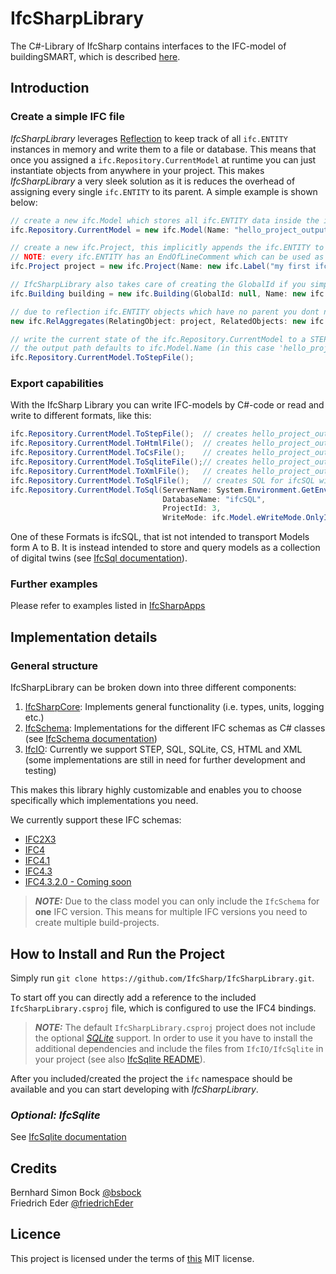 # IfcSharpLibrary

The C#-Library of IfcSharp contains interfaces to the IFC-model of buildingSMART, which is described [here](https://technical.buildingsmart.org/standards/ifc/ifc-schema-specifications/).

## Introduction

### Create a simple IFC file

*IfcSharpLibrary* leverages [Reflection](https://learn.microsoft.com/en-us/dotnet/csharp/advanced-topics/reflection-and-attributes/) to keep track of all `ifc.ENTITY` instances in memory and write them to a file or database. This means that once you assigned a `ifc.Repository.CurrentModel` at runtime you can just instantiate objects from anywhere in your project. This makes *IfcSharpLibrary* a very sleek solution as it is reduces the overhead of assigning every single `ifc.ENTITY` to its parent. A simple example is shown below:<br>

```csharp
// create a new ifc.Model which stores all ifc.ENTITY data inside the ifc.Repository.CurrentModel
ifc.Repository.CurrentModel = new ifc.Model(Name: "hello_project_output"); 

// create a new ifc.Project, this implicitly appends the ifc.ENTITY to ifc.Repository.CurrentModel 
// NOTE: every ifc.ENTITY has an EndOfLineComment which can be used as a comment for STEP files
ifc.Project project = new ifc.Project(Name: new ifc.Label("my first ifc-project"), EndOfLineComment: "creating the project");

// IfcSharpLibrary also takes care of creating the GlobalId if you simple pass 'null'
ifc.Building building = new ifc.Building(GlobalId: null, Name: new ifc.Label("my first ifc-building"));

// due to reflection ifc.ENTITY objects which have no parent you dont need to assign it to a variable
new ifc.RelAggregates(RelatingObject: project, RelatedObjects: new ifc.Set1toUnbounded_ObjectDefinition(building));

// write the current state of the ifc.Repository.CurrentModel to a STEP file
// the output path defaults to ifc.Model.Name (in this case 'hello_project_output.ifc')
ifc.Repository.CurrentModel.ToStepFile(); 

```

### Export capabilities

With the IfcSharp Library you can write IFC-models by C#-code or read and write to different formats, like this:

```csharp
ifc.Repository.CurrentModel.ToStepFile();  // creates hello_project_output.ifc (step-format)
ifc.Repository.CurrentModel.ToHtmlFile();  // creates hello_project_output.html in step-format with syntax highlighting
ifc.Repository.CurrentModel.ToCsFile();    // creates hello_project_output.cs with c# code (useful for creating code from existing files)
ifc.Repository.CurrentModel.ToSqliteFile();// creates hello_project_output.sqlite3 with the default option exportCompleteSchema=false 
ifc.Repository.CurrentModel.ToXmlFile();   // creates hello_project_output.ifcXml
ifc.Repository.CurrentModel.ToSqlFile();   // creates SQL for ifcSQL without server-connection
ifc.Repository.CurrentModel.ToSql(ServerName: System.Environment.GetEnvironmentVariable("SqlServer"), 
                                  DatabaseName: "ifcSQL",
                                  ProjectId: 3,
                                  WriteMode: ifc.Model.eWriteMode.OnlyIfEmpty); // SQL server connection required
```

One of these Formats is ifcSQL, that ist not intended to transport Models form A to B. It is instead intended to store and query models as a collection of digital twins (see [IfcSql documentation](IfcSql/README.md)).

### Further examples

Please refer to examples listed in [IfcSharpApps](https://github.com/IfcSharp/IfcSharpApps)

## Implementation details

### General structure

IfcSharpLibrary can be broken down into three different components:

  1. [IfcSharpCore](IfcSharpCore): Implements general functionality (i.e. types, units, logging etc.)
  2. [IfcSchema](IfcSchema): Implementations for the different IFC schemas as C# classes (see [IfcSchema documentation](/IfcSchema/README.md))
  3. [IfcIO](IfcIO): Currently we support STEP, SQL, SQLite, CS, HTML and XML (some implementations are still in need for further development and testing)

This makes this library highly customizable and enables you to choose specifically which implementations you need.

We currently support these IFC schemas:
 - [IFC2X3](https://standards.buildingsmart.org/IFC/RELEASE/IFC2x3/TC1/HTML/)
 - [IFC4](https://standards.buildingsmart.org/IFC/RELEASE/IFC4/ADD2_TC1/HTML/)
 - [IFC4.1](https://standards.buildingsmart.org/IFC/RELEASE/IFC4_1/FINAL/HTML/)
 - [IFC4.3](https://github.com/buildingSMART/IFC4.3-html/releases/tag/sep-13-release)
 - [IFC4.3.2.0 - Coming soon](https://ifc43-docs.standards.buildingsmart.org/)

> **_NOTE:_** Due to the class model you can only include the `IfcSchema` for **one** IFC version. This means for multiple IFC versions you need to create multiple build-projects.

## How to Install and Run the Project

Simply run `git clone https://github.com/IfcSharp/IfcSharpLibrary.git`.

To start off you can directly add a reference to the included `IfcSharpLibrary.csproj` file, which is configured to use the IFC4 bindings.

> **_NOTE:_** The default `IfcSharpLibrary.csproj` project does not include the optional *[SQLite](https://www.sqlite.org/index.html)* support. In order to use it you have to install the additional dependencies and include the files from `IfcIO/IfcSqlite` in your project (see also [IfcSqlite README](/IfcIO/IfcSqlite/README.md)).

After you included/created the project the `ifc` namespace should be available and you can start developing with *IfcSharpLibrary*.

### *Optional: IfcSqlite*

See [IfcSqlite documentation](/IfcSqlite/README.md)

## Credits

Bernhard Simon Bock [@bsbock](https://www.github.com/bsbock)<br>
Friedrich Eder [@friedrichEder](https://www.github.com/friedrichEder)

## Licence

This project is licensed under the terms of [this](LICENSE.md) MIT license.


